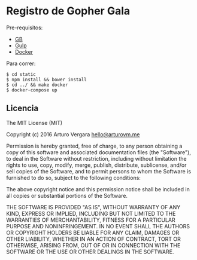 # Registro de Gopher Gala

Pre-requisitos:

- [GB](http://getgb.io/)
- [Gulp](http://gulpjs.com/)
- [Docker](http://docker.com/)

Para correr:

    $ cd static
	$ npm install && bower install
	$ cd ../ && make docker
	$ docker-compose up

## Licencia

The MIT License (MIT)

Copyright (c) 2016 Arturo Vergara <hello@arturovm.me>

Permission is hereby granted, free of charge, to any person obtaining a copy
of this software and associated documentation files (the "Software"), to deal
in the Software without restriction, including without limitation the rights
to use, copy, modify, merge, publish, distribute, sublicense, and/or sell
copies of the Software, and to permit persons to whom the Software is
furnished to do so, subject to the following conditions:

The above copyright notice and this permission notice shall be included in all
copies or substantial portions of the Software.

THE SOFTWARE IS PROVIDED "AS IS", WITHOUT WARRANTY OF ANY KIND, EXPRESS OR
IMPLIED, INCLUDING BUT NOT LIMITED TO THE WARRANTIES OF MERCHANTABILITY,
FITNESS FOR A PARTICULAR PURPOSE AND NONINFRINGEMENT. IN NO EVENT SHALL THE
AUTHORS OR COPYRIGHT HOLDERS BE LIABLE FOR ANY CLAIM, DAMAGES OR OTHER
LIABILITY, WHETHER IN AN ACTION OF CONTRACT, TORT OR OTHERWISE, ARISING FROM,
OUT OF OR IN CONNECTION WITH THE SOFTWARE OR THE USE OR OTHER DEALINGS IN THE
SOFTWARE.
